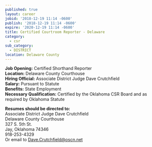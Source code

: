 ```yaml
---
published: true
layout: career
jobid: '2018-12-19 11:14 -0600'
publish: '2018-12-19 11:14 -0600'
expire: '2020-12-19 11:14 -0600'
title: Certified Courtroom Reporter - Delaware
category:
  - csr
sub_category:
  - DISTRICT
location: Delaware County
---
```

**Job Opening:** Certified Shorthand Reporter  
**Location:** Delaware County Courthouse  
**Hiring Official:** Associate District Judge Dave Crutchfield  
**Salary:** Pursuant to Statute  
**Benefits:** State Employment  
**Necessary Qualification:** Certified by the Oklahoma CSR Board and as required by Oklahoma Statute
 
**Resumes should be directed to:**  
Associate District Judge Dave Crutchfield  
Delaware County Courthouse  
327 S. 5th St.    
Jay, Oklahoma 74346  
918-253-4329  
Or email to [Dave.Crutchfield@oscn.net](mailto:Dave.Crutchfield@oscn.net)
